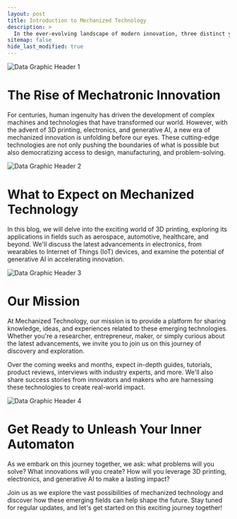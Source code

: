 ```yaml
---
layout: post
title: Introduction to Mechanized Technology
description: >
  In the ever-evolving landscape of modern innovation, three distinct yet interconnected fields have emerged as pioneers in shaping the future: 3D Printing, Electronics, and Generative AI. Each has its own unique characteristics, applications, and potential for transforming industries and revolutionizing the way we live and work.
sitemap: false
hide_last_modified: true
---
```

![Data Graphic Header 1](https://creativepolymath.github.io/MechanizedTechBlog/assets/img/blog/data-header1.jpg "The Future of Data in Cycling - Dall-E")

# The Rise of Mechatronic Innovation

For centuries, human ingenuity has driven the development of complex machines and technologies that have transformed our world. However, with the advent of 3D printing, electronics, and generative AI, a new era of mechanized innovation is unfolding before our eyes. These cutting-edge technologies are not only pushing the boundaries of what is possible but also democratizing access to design, manufacturing, and problem-solving.

![Data Graphic Header 2](https://creativepolymath.github.io/MechanizedTechBlog/assets/img/blog/data-header2.jpg "3D Printing with AI - Dall-E")

# What to Expect on Mechanized Technology

In this blog, we will delve into the exciting world of 3D printing, exploring its applications in fields such as aerospace, automotive, healthcare, and beyond. We'll discuss the latest advancements in electronics, from wearables to Internet of Things (IoT) devices, and examine the potential of generative AI in accelerating innovation.

![Data Graphic Header 3](https://creativepolymath.github.io/MechanizedTechBlog/assets/img/blog/data-header3.jpg "Atomic Manufacturing - Dall-E")

# Our Mission

At Mechanized Technology, our mission is to provide a platform for sharing knowledge, ideas, and experiences related to these emerging technologies. Whether you're a researcher, entrepreneur, maker, or simply curious about the latest advancements, we invite you to join us on this journey of discovery and exploration.

Over the coming weeks and months, expect in-depth guides, tutorials, product reviews, interviews with industry experts, and more. We'll also share success stories from innovators and makers who are harnessing these technologies to create real-world impact.

![Data Graphic Header 4](https://creativepolymath.github.io/MechanizedTechBlog/assets/img/blog/data-header4.jpg "The Data Path - Dall-E")

# Get Ready to Unleash Your Inner Automaton

As we embark on this journey together, we ask: what problems will you solve? What innovations will you create? How will you leverage 3D printing, electronics, and generative AI to make a lasting impact?

Join us as we explore the vast possibilities of mechanized technology and discover how these emerging fields can help shape the future. Stay tuned for regular updates, and let's get started on this exciting journey together!